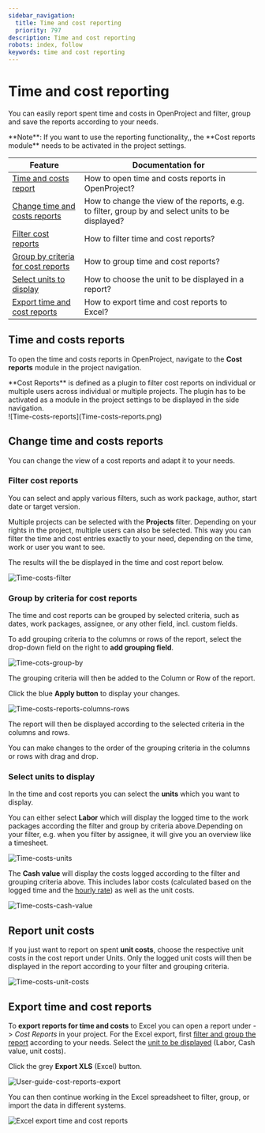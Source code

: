```yaml
---
sidebar_navigation:
  title: Time and cost reporting
  priority: 797
description: Time and cost reporting
robots: index, follow
keywords: time and cost reporting
---
```


# Time and cost reporting

You can easily report spent time and costs in OpenProject and filter, group and save the reports according to your needs.

<div class="alert alert-info" role="alert">
**Note**: If you want to use the reporting functionality,, the **Cost reports module** needs to be activated in the project settings.
</div>

| Feature                                                      | Documentation for                                            |
| ------------------------------------------------------------ | ------------------------------------------------------------ |
| [Time and costs report](#time-and-costs-reports)             | How to open time and costs reports in OpenProject?           |
| [Change time and costs reports](#change-time-and-costs-reports) | How to change the view of the reports, e.g. to filter, group by and select units to be displayed? |
| [Filter cost reports](#filter-cost-reports)                  | How to filter time and cost reports?                         |
| [Group by criteria for cost reports](#group-by-criteria-for-cost-reports) | How to group time and cost reports?                          |
| [Select units to display](#select-units-to-display)          | How to choose the unit to be displayed in a report?          |
| [Export time and cost reports](#export-time-and-cost-reports) | How to export time and cost reports to Excel?                |

## Time and costs reports

To open the time and costs reports in OpenProject, navigate to the **Cost reports** module in the project navigation.

<div class="glossary">**Cost Reports** is defined as a plugin to filter cost reports on individual or multiple users across individual or multiple projects. The plugin has to be activated as a module in the project settings to be displayed in the side navigation.</div>
![Time-costs-reports](Time-costs-reports.png)

## Change time and costs reports

You can change the view of a cost reports and adapt it to your needs.

### Filter cost reports

You can select and apply various filters, such as work package, author, start date or target version.

Multiple projects can be selected with the **Projects** filter. Depending on your rights in the project, multiple users can also be selected. This way you can filter the time and cost entries exactly to your need, depending on the time, work or user you want to see.

The results will the be displayed in the time and cost report below.

![Time-costs-filter](Time-costs-filter.png)

### Group by criteria for cost reports

The time and cost reports can be grouped by selected criteria, such as dates, work packages, assignee, or any other field, incl. custom fields.

To add grouping criteria to the columns or rows of the report, select the drop-down field on the right to **add grouping field**.

![Time-cots-group-by](Time-cots-group-by.png)

The grouping criteria will then be added to the Column or Row of the report. 

Click the blue **Apply button** to display your changes.

![Time-costs-reports-columns-rows](Time-costs-reports-columns-rows.png)

The report will then be displayed according to the selected criteria in the columns and rows.

You can make changes to the order of the grouping criteria in the columns or rows with drag and drop.

### Select units to display

In the time and cost reports you can select the **units** which you want to display.

You can either select **Labor** which will display the logged time to the work packages according the filter and group by criteria above.Depending on your filter, e.g. when you filter by assignee, it will give you an overview like a timesheet.

![Time-costs-units](Time-costs-units-1574773348146.png)

The **Cash value** will display the costs logged according to the filter and grouping criteria above. This includes labor costs (calculated based on the logged time and the [hourly rate](#/cost-tracking/#hourly-rate)) as well as the unit costs.

![Time-costs-cash-value](Time-costs-cash-value.png)

## Report unit costs

If you just want to report on spent **unit costs**, choose the respective unit costs in the cost report under Units. Only the logged unit costs will then be displayed in the report according to your filter and grouping criteria.

![Time-costs-unit-costs](Time-costs-unit-costs.png)

## Export time and cost reports

To **export reports for time and costs** to Excel you can open a report under -> *Cost Reports* in your project. For the Excel export, first [filter and group the report](#group-by-criteria-for-cost-reports) according to your needs. Select the [unit to be displayed](#select-units-to-display) (Labor, Cash value, unit costs).

Click the grey **Export XLS** (Excel) button.

![User-guide-cost-reports-export](User-guide-cost-reports-export.png)

You can then continue working in the Excel spreadsheet to filter, group, or import the data in different systems.

![Excel export time and cost reports](image-20200212131921959.png)
